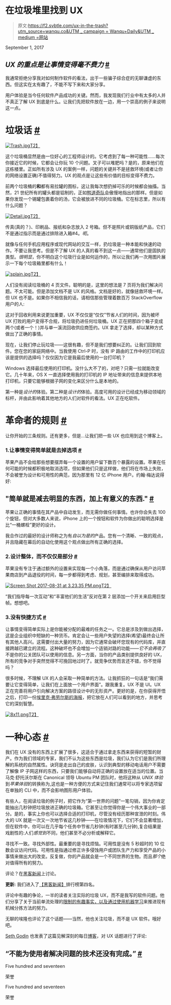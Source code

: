 # 在垃圾堆里找到 UX

> 原文:[https://f2.svbtle.com/ux-in-the-trash?utm_source=wanqu.co&UTM _ campaign = Wanqu+Daily&UTM _ medium =网站](https://f2.svbtle.com/ux-in-the-trash?utm_source=wanqu.co&utm_campaign=Wanqu+Daily&utm_medium=website)

<time datetime="2017-09-01" class="article_time">September 1, 2017</time>

## *UX 的重点是让事情变得毫不费力* [#](#emthe-point-of-ux-is-making-things-effortless_2)

我通常拒绝分享我对如何制作软件的看法，出于一些骗子综合症的无聊谦虚的东西。但这实在太有趣了，不能不写下来和大家分享。

用户体验是当今任何软件产品成功的关键。然而，我发现我们行业中有太多的人并不真正了解 UX 到底是什么。让我们先把软件放在一边，用一个崇高的例子来说明这一点。

# 垃圾话 [#](#trash-talk_1)

[![Trash.jpg](../Images/43d2edd21b1fe4e7c8e282d40644445d.png)T2】](https://svbtleusercontent.com/24yiqr8soemiq.jpg)

这个垃圾桶显然是由一位好心的工程师设计的。它考虑到了每一种可能性……每次你接近它的时候，它都会让你玩 10 个问题。叉子可以堆肥吗？是的，原来他们在这栋楼里。正如所有涉及 UX 的案例一样，问题的关键并不是拯救环境(或者让你的网络设置正确)不值得努力。UX 的观点是让这些有价值的目标变得不费力。

前两个垃圾桶的**和**都有易拉罐的图标，这让我每次想扔掉可乐的时候都会抽搐。当然，21 世纪所有的罐头都是铝制的，正如[鸭道奇队](https://www.youtube.com/watch?v=60-etRy0dg8)会傲慢地指出的那样。但是如果你发现一个锡罐包裹着你的汤，它会被放进不同的垃圾桶。它在标志里，所以有什么问题？

[![Detail.jpg](../Images/808a93a88e0b906128b739325f657205.png)T2】](https://svbtleusercontent.com/polfonm0bhxqrg.jpg)

传真(真的？)、印刷品、报纸和杂志放入 2 号箱。但不是照片或铜版纸产品，它们不是通过指示而是通过排除进入箱#4。*呃*。

就像与任何手机应用程序或现代网站的交互一样，扔垃圾是一种本能和快速的动作。不要让我思考。但是不了解 UX 的人真的看不到这一点——通常他们是固执的类型。*很明显*，你不明白这个垃圾行业是如何运作的，所以让我们再一次用图片展示一下每个垃圾箱里都有什么！

[![splain.jpg](../Images/ad63df8b407b15a6efc8a7fed2712423.png)T2】](https://svbtleusercontent.com/sl04s1hur4sipg.jpg)

人们没有阅读垃圾桶的 4 页文件。聪明的是，这里的想法是 7 页将为我们解决问题。不太可能。但是添加文档不是 UX 的风格。文档是好的，就像拯救环境一样。但 UX 也不是。如果你不相信我的话，请相信那些管理着数百万 StackOverflow 用户的人:

这对于回收利用来说更加重要，UX 不仅仅是“仅仅”节省人们的时间，因为被坏 UX 打败的用户变得不合规，将垃圾扔进任何垃圾桶。UX 正在把那四个箱子变成两个(或者一个！)并与单一溪流回收供应商签约。UX 拿走了选择，却以某种方式做出了正确的事情。

现在，让我们停止玩垃圾——这很有趣，但不是我们想要纠正的。让我们回到软件。您在您的家庭网络中。当我使用 Ctrl-P 时，没有 IP 路由的工作中的打印机应该是提供的选择吗？仅仅因为它是我最后使用的一台打印机？

Windows 选择最后使用的打印机。没什么大不了的，对吧？只需一拉就能改变它。几十年来，OS X 一直选择使用我的打印机的 IP 地址带来的信息来提供本地打印机，只要它能够根据子网的变化来区分什么是本地的。

第一种是*设计的*体验。第二种是*设计的*体验。高度可用的设计已经成为移动领域的标杆，并由此影响着其他地方的人们对软件的看法。UX 正在吃软件。

# 革命者的规则 [#](#rules-for-revolutionaries_1)

让你开始的三条规则。还有更多，但是…让我们把一些 UX 也应用到这个博客上。

### 1.让事情变得简单就是去掉选项 [#](#1-making-things-simple-is-about-taking-option_3)

苹果产品不会给那些想要摆弄每一个设置的用户留下数百个暴露的设置。苹果在任何可能的时候都积极地取消选项，但如果他们只是这样做，他们将在市场上失败，不会被誉为设计和可用性的典范，因为那里有 12 亿 iPhone 用户。约翰·梅达说得好:

## "简单就是减去明显的东西，加上有意义的东西." [#](#ldquosimplicity-is-about-subtracting-the-obvi_2)

苹果让正确的事情在其产品中自动发生，而无需你做任何事情。也许你会失去 100 个旋钮，但对大多数人来说，iPhone 上的一个按钮和软件为你做出的聪明选择是比“一桶螺栓”更好的设计。

我合作过的最好的设计师称之为有*自以为是的*产品。您有一个清晰、一致的观点，并且隐藏在幕后的自动化使用这个观点做出所有正确的选择。

### 2.设计整体，而不仅仅是部分 [#](#2-design-the-whole-not-just-the-parts_3)

苹果没有专注于通过额外的设置来实现每一个小角落，而是通过确保从用户访问苹果商店到产品退役的时间，每一步都得到考虑、规划，甚至编排来取得成功。

[![Screen Shot 2017-08-31 at 3.23.35 PM.png](../Images/a9571e0bfec127870c231aa5d62b09f6.png)T2】](http://gizmodo.com/5938323/how-to-be-a-genius-this-is-apples-secret-employee-training-manual)

“我们指导每一次互动”和“丰富他们的生活”反对在第 2 层添加一个开关来启用巨型帧。想想吧。

### 3.没有快捷方式 [#](#3-no-shortcuts_3)

让事情变得简单实际上是你能被分配的最难的任务之一。它总是涉及到做出选择，这是企业组织中短缺的一种货币。肯定会让一些用户失望的选择(希望)最终会让所有其他人高兴。这需要付出大量的努力，因为它通常会破坏您现有的代码库，并直接跨越已建立的流程。这种破坏也不会增加一个适销对路的功能——*它不会再吸了*不是你的公关团队可以使用的信息。另一方面，当你的产品类别提供良好的 UX，所有的竞争对手突然觉得不可挽回地过时了。就竞争优势而言还不错，你不觉得吗？

很多时候，不理解 UX 的人会采取一种简单的方法。让我抓狂的一句话是“我们需要让它变得简单，让我们在上面放一个用户界面”。跟我重复。UX 不是 UI。UX 正在完善将用户引向解决方案的路径设计中的无形资产。更好的是，在你获得开悟之后，打印一份[埃里克·弗劳尔斯的海报](http://www.uxisnotui.com)，把它放在人们可以看到的地方，并思考它的深刻智慧。

[![8x11.png](../Images/e6255d9eef96b8a161d0b346db74f9c0.png)T2】](https://svbtleusercontent.com/aib3j4ryomxlmw.png)

# 一种心态 [#](#a-state-of-mind_1)

我们在 UX 没有的东西上扩展了很多，这适合于通过拿走东西来获得的短暂的财产。作为我们领域的专家，我们不认为这些东西是垃圾，我们认为它们是我们所理解的系统的自然属性。诀窍是走出自己的皮肤，认识到典型的移动电话用户不需要了解像 IP 子网这样的东西，只要我们能够自动将正确的设置放在适当的位置。当马克·舒托沃尔斯在 Canonical 领导 Ubuntu PM 团队时，他将这种从 *UNIX 体验*到*苹果体验*的转换称为,这也是一种方便的方式来记住我们通常可以将专家选项留在单独的 CLI 中，而不会影响图形用户体验。

有些人，在阅读垃圾的例子时，把它作为“第一世界的问题”一笔勾销，因为你肯定能抽出几秒钟把垃圾放进正确的垃圾箱。它甚至让你觉得你是一个伟大事业的一部分。是的，事实上你也可以选择合适的打印机，尽管没有经历那种宣泄的时刻。伟大的 UX 就是一次又一次地节省这几秒钟——在垃圾情况下，它们不会显著增加，但在软件中，你可以在几乎每个任务中节省几秒钟(有时甚至几分钟),复合结果是戏剧性的:人们*感觉到*不同，他们甚至不必分析或解释它。

寻找不一致。寻找外部性。最重要的是寻找烦恼。可用性是没有 5 秒超时的 10 位数会议访问代码。可用性是指通过修正许多侵蚀用户或团队生产力和享受产品的小事情来做出大的改变。反复做，你的产品就会是一个不同世界的生物。而且*那个*绝对值得所有的努力。

评论？在[黑客新闻](https://news.ycombinator.com/item?id=15269253)上讨论。

**更新:**
我们进入了[【黑客新闻】](https://twitter.com/0xF2/status/909433938640334851)排行榜第四名。

评论中有趣的争论，一半的读者关注实际的垃圾 UX，而不是我写的软件问题。他们分享了关于当前单流处理的[限制的有趣事实，以及通过](http://www.waste360.com/mrfs/10-points-explain-mixed-waste-processing)[使用机器学习](https://blogs.nvidia.com/blog/2016/06/10/three-startups-find-new-ways-to-help-the-planet/)来推进现有机械分拣方法的努力。

无聊的埃隆也评论了这个话题——当然，他也关注垃圾，而不是 UX 软件。哦好吧。

[Seth Godin](https://seths.blog) 也发表了这篇见解深刻的每日[博客](https://seths.blog/2021/09/gift-cards-serial-numbers-and-hard-technology/)，对 UX 话题进行了评论:

## “不能为使用者解决问题的技术还没有完成。” [#](#ldquotechnology-that-doesnt-solve-a-problem-f_2)

[](#kudo)

Five hundred and seventeen

荣誉



[](#kudo)

Five hundred and seventeen

荣誉



